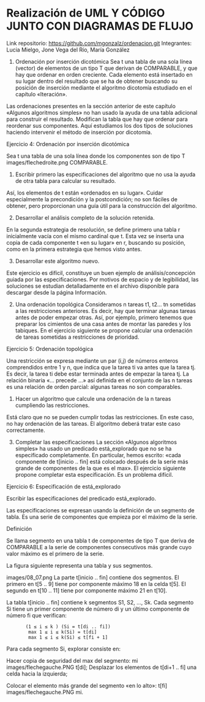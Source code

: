 # Realización de UML Y CÓDIGO JUNTO CON DIAGRAMAS DE FLUJO

Link repositorio: https://github.com/mgonzalz/ordenacion.git
Integrantes: Lucia Mielgo, Jone Vega del Río, María González

1. Ordenación por inserción dicotómica
Sea t una tabla de una sola línea (vector) de elementos de un tipo T que derivan de COMPARABLE, y que hay que ordenar en orden creciente. Cada elemento está insertado en su lugar dentro del resultado que se ha de obtener buscando su posición de inserción mediante el algoritmo dicotomía estudiado en el capítulo «Iteración».

Las ordenaciones presentes en la sección anterior de este capítulo «Algunos algoritmos simples» no han usado la ayuda de una tabla adicional para construir el resultado. Modifican la tabla que hay que ordenar para reordenar sus componentes. Aquí estudiamos los dos tipos de soluciones haciendo intervenir el método de inserción por dicotomía.

Ejercicio 4: Ordenación por inserción dicotómica

Sea t una tabla de una sola línea donde los componentes son de tipo T images/flechedroite.png COMPARABLE.
1. Escribir primero las especificaciones del algoritmo que no usa la ayuda de otra tabla para calcular su resultado.

Así, los elementos de t están «ordenados en su lugar». Cuidar especialmente la precondición y la postcondición; no son fáciles de obtener, pero proporcionan una guía útil para la construcción del algoritmo.

2. Desarrollar el análisis completo de la solución retenida.

En la segunda estrategia de resolución, se define primero una tabla r inicialmente vacía con el mismo cardinal que t. Esta vez se inserta una copia de cada componente t «en su lugar» en r, buscando su posición, como en la primera estrategia que hemos visto antes.

3. Desarrollar este algoritmo nuevo.

Este ejercicio es difícil, constituye un buen ejemplo de análisis/concepción guiada por las especificaciones. Por motivos de espacio y de legibilidad, las soluciones se estudian detalladamente en el archivo disponible para descargar desde la página Información.

2. Una ordenación topológica
Consideramos n tareas t1, t2… tn sometidas a las restricciones anteriores. Es decir, hay que terminar algunas tareas antes de poder empezar otras. Así, por ejemplo, primero tenemos que preparar los cimientos de una casa antes de montar las paredes y los tabiques. En el ejercicio siguiente se propone calcular una ordenación de tareas sometidas a restricciones de prioridad.

Ejercicio 5: Ordenación topológica

Una restricción se expresa mediante un par (i,j) de números enteros comprendidos entre 1 y n, que indica que la tarea ti va antes que la tarea tj. Es decir, la tarea ti debe estar terminada antes de empezar la tarea tj. La relación binaria «... precede ...» así definida en el conjunto de las n tareas es una relación de orden parcial: algunas tareas no son comparables.

1. Hacer un algoritmo que calcule una ordenación de la n tareas cumpliendo las restricciones.

Está claro que no se pueden cumplir todas las restricciones. En este caso, no hay ordenación de las tareas. El algoritmo deberá tratar este caso correctamente.

3. Completar las especificaciones
La sección «Algunos algoritmos simples» ha usado un predicado está_explorado que no se ha especificado completamente. En particular, hemos escrito: «cada componente de t[inicio .. fin] está colocado después de la serie más grande de componentes de la que es el max». El ejercicio siguiente propone completar esta especificación. Es un problema difícil.

Ejercicio 6: Especificación de está_explorado

Escribir las especificaciones del predicado está_explorado.

Las especificaciones se expresan usando la definición de un segmento de tabla. Es una serie de componentes que empieza por el máximo de la serie.

Definición

Se llama segmento en una tabla t de componentes de tipo T que deriva de COMPARABLE a la serie de componentes consecutivos más grande cuyo valor máximo es el primero de la serie.

La figura siguiente representa una tabla y sus segmentos.

images/08_07.png
La parte t[inicio .. fin] contiene dos segmentos. El primero en t[5 .. 9] tiene por componente máximo 18 en la celda t[5]. El segundo en t[10 .. 11] tiene por componente máximo 21 en t[10].

La tabla t[inicio .. fin] contiene k segmentos S1, S2, …, Sk. Cada segmento Si tiene un primer componente de número di y un último componente de número fi que verifican:

           (1 ≤ i ≤ k ) (Si = t[di .. fi]) 
            max 1 ≤ i ≤ k(Si) = t[di] 
            max 1 ≤ i ≤ k(Si) ≤ t[fi + 1] 
Para cada segmento Si, explorar consiste en:

Hacer copia de seguridad del max del segmento: mi images/flechegauche.PNG t[di];
Desplazar los elementos de t[di+1 .. fi] una celda hacia la izquierda;

Colocar el elemento más grande del segmento «en lo alto»: t[fi] images/flechegauche.PNG mi.
